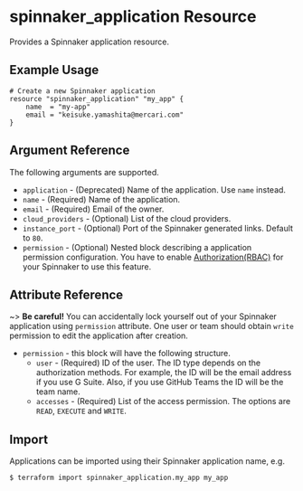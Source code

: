 # spinnaker_application Resource

Provides a Spinnaker application resource.

## Example Usage

```hcl
# Create a new Spinnaker application
resource "spinnaker_application" "my_app" {
    name  = "my-app"
    email = "keisuke.yamashita@mercari.com"
}
```

## Argument Reference

The following arguments are supported.

* `application` - (Deprecated) Name of the application. Use `name` instead.
* `name` - (Required) Name of the application.
* `email` - (Required) Email of the owner.
* `cloud_providers` - (Optional) List of the cloud providers.
* `instance_port` - (Optional) Port of the Spinnaker generated links. Default to `80`.
* `permission` - (Optional) Nested block describing a application permission configuration. You have to enable [Authorization(RBAC)](https://spinnaker.io/setup/security/authorization/) for your Spinnaker to use this feature.
  
## Attribute Reference 

~> **Be careful!** You can accidentally lock yourself out of your Spinnaker application using `permission` attribute. One user or team should obtain `write` permission to edit the application after creation.

* `permission` - this block will have the following structure.
    * `user` - (Required) ID of the user. The ID type depends on the authorization methods. For example, the ID will be the email address if you use G Suite. Also, if you use GitHub Teams the ID will be the team name.   
    * `accesses` - (Required) List of the access permission. The options are `READ`, `EXECUTE` and `WRITE`.
  
## Import

Applications can be imported using their Spinnaker application name, e.g.

```
$ terraform import spinnaker_application.my_app my_app
```
